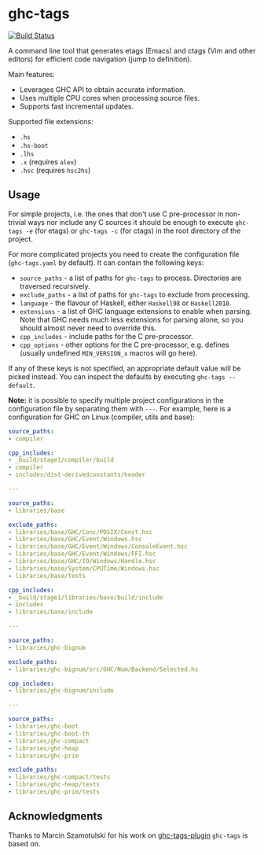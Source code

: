 # ghc-tags

[![Build Status](https://github.com/arybczak/ghc-tags/workflows/Haskell-CI/badge.svg?branch=master)](https://github.com/arybczak/ghc-tags/actions?query=branch%3Amaster)

A command line tool that generates etags (Emacs) and ctags (Vim and other
editors) for efficient code navigation (jump to definition).

Main features:
* Leverages GHC API to obtain accurate information.
* Uses multiple CPU cores when processing source files.
* Supports fast incremental updates.

Supported file extensions:
* `.hs`
* `.hs-boot`
* `.lhs`
* `.x` (requires `alex`)
* `.hsc` (requires `hsc2hs`)

## Usage

For simple projects, i.e. the ones that don't use C pre-processor in non-trivial
ways nor include any C sources it should be enough to execute `ghc-tags -e` (for
etags) or `ghc-tags -c` (for ctags) in the root directory of the project.

For more complicated projects you need to create the configuration file
(`ghc-tags.yaml` by default). It can contain the following keys:

* `source_paths` - a list of paths for `ghc-tags` to process. Directories are
  traversed recursively.
* `exclude_paths` - a list of paths for `ghc-tags` to exclude from processing.
* `language` - the flavour of Haskell, either `Haskell98` or `Haskell2010`.
* `extensions` - a list of GHC language extensions to enable when parsing. Note
  that GHC needs much less extensions for parsing alone, so you should almost
  never need to override this.
* `cpp_includes` - include paths for the C pre-processor.
* `cpp_options` - other options for the C pre-processor, e.g. defines (usually
  undefined `MIN_VERSION_x` macros will go here).

If any of these keys is not specified, an appropriate default value will be
picked instead. You can inspect the defaults by executing `ghc-tags --default`.

**Note:** it is possible to specify multiple project configurations in the
configuration file by separating them with `---`. For example, here is a
configuration for GHC on Linux (compiler, utils and base):

```yaml
source_paths:
- compiler

cpp_includes:
- _build/stage1/compiler/build
- compiler
- includes/dist-derivedconstants/header

---

source_paths:
- libraries/base

exclude_paths:
- libraries/base/GHC/Conc/POSIX/Const.hsc
- libraries/base/GHC/Event/Windows.hsc
- libraries/base/GHC/Event/Windows/ConsoleEvent.hsc
- libraries/base/GHC/Event/Windows/FFI.hsc
- libraries/base/GHC/IO/Windows/Handle.hsc
- libraries/base/System/CPUTime/Windows.hsc
- libraries/base/tests

cpp_includes:
- _build/stage1/libraries/base/build/include
- includes
- libraries/base/include

---

source_paths:
- libraries/ghc-bignum

exclude_paths:
- libraries/ghc-bignum/src/GHC/Num/Backend/Selected.hs

cpp_includes:
- libraries/ghc-bignum/include

---

source_paths:
- libraries/ghc-boot
- libraries/ghc-boot-th
- libraries/ghc-compact
- libraries/ghc-heap
- libraries/ghc-prim

exclude_paths:
- libraries/ghc-compact/tests
- libraries/ghc-heap/tests
- libraries/ghc-prim/tests
```

## Acknowledgments

Thanks to Marcin Szamotulski for his work on
[ghc-tags-plugin](https://github.com/coot/ghc-tags-plugin) `ghc-tags` is based on.
